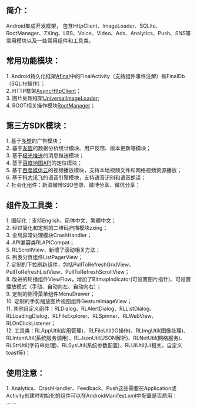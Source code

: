 <h2>简介：</h2>
Android集成开发框架， 包含HttpClient、ImageLoader、SQLite、RootManager、ZXing、LBS、Voice、Video、Ads、Analytics、Push、SNS等常用模块以及一些常用组件和工具类。<BR/>


<h2>常用功能模块：</h2>
1. Android持久化框架<a target="_blank" href="https://github.com/RincLiu/afinal">Afinal</a>中的FinalActivity（支持组件事件注解）和FinalDb（SQLite操作）；<BR/>
2. HTTP框架<a target="_blank" href="https://github.com/loopj/android-async-http">AsyncHttpClient</a>；<BR/>
3. 图片处理框架<a target"_blank" href="https://github.com/nostra13/Android-Universal-Image-Loader">UniversalImageLoader</a>;<BR/>
4. ROOT相关操作模块<a target="_blank" href="https://github.com/Chrisplus/RootManager">RootManager</a>；<BR/>

<h2>第三方SDK模块：</h2>
1. 基于<a target="_blank" href="http://www.duomeng.net/developers/developers.htm">多盟</a>的广告模块；<BR/>
2. 基于<a target="_blank" href="http://www.umeng.com">友盟</a>的数据分析统计模块、用户反馈、版本更新等模块；<BR/>
3. 基于<a target="_blank" href="http://www.jpush.cn/">极光推送</a>的消息推送模块；<BR/>
4. 基于<a target="_blank" href="http://developer.baidu.com/map/">百度地图API</a>的定位模块；<BR/>
5. 基于<a target="_blank" href="http://developer.baidu.com/wiki/index.php?title=docs/cplat/media">百度媒体云</a>的视频播放模块，支持本地视频文件和网络视频资源播放；<BR/>
6. 基于<a target="_blank" href="http://open.voicecloud.cn/developer.php">科大讯飞</a>的语音引擎模块，支持语音识别和语音朗读；<BR/>
7. 社会化组件：新浪微博SSO登录、微博分享、微信分享；<BR/>

<h2>组件及工具类：</h2>
1. 国际化：支持English、简体中文、繁體中文；<BR/>
2. 经过简化和定制的二维码扫描模块zxing；<BR/>
3. 全局异常处理模块CrashHandler；<BR/>
4. API兼容类RLAPICompat；<BR/>
5. RLScrollView，新增了滚动相关方法；<BR/>
6. 列表分页组件ListPagerView；<BR/>
7. 定制的下拉刷新组件，包括PullToRefreshGridView、PullToRefreshListView、PullToRefreshScrollView；<BR/>
8. 改进的轮播组件ViewFlow，增加了BitmapIndicator(可设置图片指针)、可设置播放模式（手动、自动向左、自动向右）；<BR/>
9. 定制的侧滑菜单组件MenuDrawer；<BR/>
10. 定制的手势缩放图片视图组件GestureImageView；<BR/>
11. 其他自定义组件：RLDialog、RLAlertDialog、RLListDialog、RLLoadingDialog、RLFileExplorer、RLSpinner、RLWebView、RLOnClickListener；<BR/>
12. 工具类：RLAppUtil(应用管理)、RLFileUtil(IO操作)、RLImgUtil(图像处理)、RLIntentUtil(系统服务调用)、RLJsonUtil(JSON解析)、RLNetUtil(网络服务)、RLStrUtil(字符串处理)、RLSysUtil(系统参数配置)、RLUiUtil(UI相关，自定义toast等)；<BR/>

<h2>使用注意：</h2>
1. Analytics、CrashHandler、Feedback、Push这些需要在Application或Activity创建时初始化的组件可以在AndroidManifest.xml中配置是否启用：<BR/>
<application>
...
  <meta-data  android:name="ENABLE_CRASH_HANDLER" android:value="true"/>
  <meta-data  android:name="ENABLE_PUSH" android:value="false"/>
  <meta-data  android:name="ENABLE_FEEDBACK" android:value="false"/>
  <meta-data  android:name="ENABLE_ANALYTICS" android:value="false"/>
...
</application>
